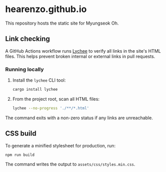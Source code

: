 # hearenzo.github.io

This repository hosts the static site for Myungseok Oh.

## Link checking

A GitHub Actions workflow runs [Lychee](https://github.com/lycheeverse/lychee) to verify all links in the site's HTML files. This helps prevent broken internal or external links in pull requests.

### Running locally

1. Install the `lychee` CLI tool:
   ```bash
   cargo install lychee
   ```
2. From the project root, scan all HTML files:
   ```bash
   lychee --no-progress './**/*.html'
   ```

The command exits with a non-zero status if any links are unreachable.

## CSS build

To generate a minified stylesheet for production, run:

```bash
npm run build
```

The command writes the output to `assets/css/styles.min.css`.
